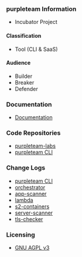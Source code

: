 ### purpleteam Information

* <i class="fas fa-egg" style="font-size: 1em; color:#A569BD;"></i>
  <span style="font-size: 1em;">Incubator Project</span>

#### Classification

* <i class="fas fa-tools" style="color:#A569BD;"></i> Tool (CLI & SaaS)

#### Audience

* <i class="fas fa-toolbox" style="color:#A569BD;"></i> Builder
* <i class="fas fa-hammer" style="color:red;"></i> Breaker
* <i class="fas fa-shield-alt" style="color:blue;"></i> Defender

### Documentation

* <i class="fas fa-book" style="color:#A569BD;"></i> <a href="https://doc.purpleteam-labs.com" target="_blank">Documentation</a>

### Code Repositories

* [purpleteam-labs](https://github.com/purpleteam-labs)
* [purpleteam CLI](https://github.com/purpleteam)

### Change Logs

* [purpleteam CLI](https://github.com/purpleteam-labs/purpleteam/releases)
* [orchestrator](https://github.com/purpleteam-labs/purpleteam-orchestrator/releases)
* [app-scanner](https://github.com/purpleteam-labs/purpleteam-app-scanner/releases)
* [lambda](https://github.com/purpleteam-labs/purpleteam-lambda/releases)
* [s2-containers](https://github.com/purpleteam-labs/purpleteam-s2-containers/releases)
* [server-scanner](https://github.com/purpleteam-labs/purpleteam-server-scanner/releases)
* [tls-checker](https://github.com/purpleteam-labs/purpleteam-tls-checker/releases)

### Licensing

* [GNU AGPL v3](https://github.com/purpleteam-labs/purpleteam/blob/main/LICENSE.md)
